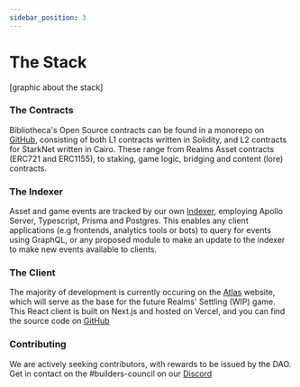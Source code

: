 ```yaml
---
sidebar_position: 3
---
```


# The Stack

[graphic about the stack]

### The Contracts
Bibliotheca's Open Source contracts can be found in a monorepo on [GitHub](https://github.com/BibliothecaForAdventurers/realms-contracts), consisting of both L1 contracts written in Solidity, and L2 contracts for StarkNet written in Cairo. These range from Realms Asset contracts (ERC721 and ERC1155), to staking, game logic, bridging and content (lore) contracts.

### The Indexer
Asset and game events are tracked by our own [Indexer](https://github.com/BibliothecaForAdventurers/starknet-indexer), employing Apollo Server, Typescript, Prisma and Postgres. This enables any client applications (e.g frontends, analytics tools or bots) to query for events using GraphQL, or any proposed module to make an update to the indexer to make new events available to clients.

### The Client
The majority of development is currently occuring on the [Atlas](https://atlas.bibliothecadao.xyz) website, which will serve as the base for the future Realms' Settling (WIP) game. This React client is built on Next.js and hosted on Vercel, and you can find the source code on [GitHub](https://github.com/BibliothecaForAdventurers/realms-react/)

### Contributing
We are actively seeking contributors, with rewards to be issued by the DAO. Get in contact on the #builders-council on our [Discord](https://discord.com/channels/884211910222970891/884214944457981983)

